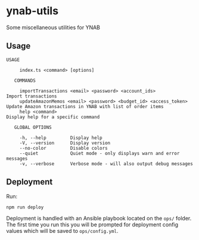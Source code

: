 # ynab-utils

Some miscellaneous utilities for YNAB

## Usage

```
USAGE

     index.ts <command> [options]

   COMMANDS

     importTransactions <email> <password> <account_ids>                  Import transactions
     updateAmazonMemos <email> <password> <budget_id> <access_token>      Update Amazon transactions in YNAB with list of order items
     help <command>                                                       Display help for a specific command

   GLOBAL OPTIONS

     -h, --help         Display help
     -V, --version      Display version
     --no-color         Disable colors
     --quiet            Quiet mode - only displays warn and error messages
     -v, --verbose      Verbose mode - will also output debug messages
```

## Deployment

Run:

```shell
npm run deploy
```

Deployment is handled with an Ansible playbook located on the `ops/` folder.  The first time you run this you will be prompted for deployment config values which will be saved to `ops/config.yml`.
